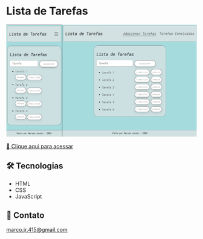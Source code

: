 # Lista de Tarefas

![preview](./img/tela.png)

[🔗 Clique aqui para acessar]()

## 🛠 Tecnologias

- HTML
- CSS
- JavaScript

## 💛 Contato

marco.jr.415@gmail.com